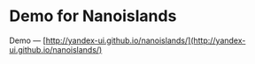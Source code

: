 # Demo for Nanoislands
Demo — [http://yandex-ui.github.io/nanoislands/](http://yandex-ui.github.io/nanoislands/)